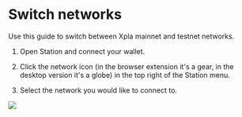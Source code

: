 # Switch networks

Use this guide to switch between Xpla mainnet and testnet networks. 

1. Open Station and connect your wallet.

2. Click the network icon (in the browser extension it's a gear, in the desktop version it's a globe) in the top right of the Station menu.

3. Select the network you would like to connect to. 

![](../../../img/screens/network.png)